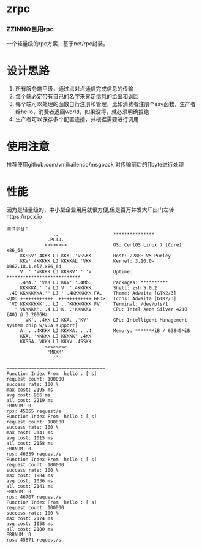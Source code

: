 # zrpc
### ZZINNO自用rpc
一个轻量级的rpc方案，基于net/rpc封装。



# 设计思路
1. 所有服务端平级，通过点对点通信完成信息的传输
2. 每个端必定带有自己的名字来界定信息的给出和返回
4. 每个端可以处理的函数自行注册和管理，比如消费者注册个say函数，生产者给hello，消费者返回world，如果没得，就必须明确拒绝
5. 生产者可以保存多个配置连接，并根据需要进行调用

# 使用注意
推荐使用github.com/vmihailenco/msgpack
对传输前后的[]byte进行处理


# 性能
因为是轻量级的，中小型企业用用就很方便,但是百万并发大厂出门左转https://rpcx.io

```
测试平台：
                 ..                    *************** 
               .PLTJ.                  --------------- 
              <><><><>                 OS: CentOS Linux 7 (Core) x86_64 
     KKSSV' 4KKK LJ KKKL.'VSSKK        Host: 2288H V5 Purley 
     KKV' 4KKKKK LJ KKKKAL 'VKK        Kernel: 3.10.0-1062.18.1.el7.x86_64 
     V' ' 'VKKKK LJ KKKKV' ' 'V        Uptime: *************************** 
     .4MA.' 'VKK LJ KKV' '.4Mb.        Packages: ********** 
   . KKKKKA.' 'V LJ V' '.4KKKKK .      Shell: zsh 5.0.2 
 .4D KKKKKKKA.'' LJ ''.4KKKKKKK FA.    Theme: Adwaita [GTK2/3] 
<QDD ++++++++++++  ++++++++++++ GFD>   Icons: Adwaita [GTK2/3] 
 'VD KKKKKKKK'.. LJ ..'KKKKKKKK FV     Terminal: /dev/pts/1 
   ' VKKKKK'. .4 LJ K. .'KKKKKV '      CPU: Intel Xeon Silver 4210 (40) @ 3.200GHz 
      'VK'. .4KK LJ KKA. .'KV'         GPU: Intelligent Management system chip w/VGA support] 
     A. . .4KKKK LJ KKKKA. . .4        Memory: ******MiB / 63845MiB 
     KKA. 'KKKKK LJ KKKKK' .4KK
     KKSSA. VKKK LJ KKKV .4SSKK                                
              <><><><>                                         
               'MKKM'
                 ''

====================================
Function Index From  hello : [ s]
request count: 100000
success rate: 100 %
max cost: 2195 ms
avg cost: 966 ms
all cost: 2219 ms
ERRNUM: 0
rps: 45065 request/s
Function Index From  hello : [ s]
request count: 100000
success rate: 100 %
max cost: 2141 ms
avg cost: 1015 ms
all cost: 2158 ms
ERRNUM: 0
rps: 46339 request/s
Function Index From  hello : [ s]
request count: 100000
success rate: 100 %
max cost: 1984 ms
avg cost: 1036 ms
all cost: 2141 ms
ERRNUM: 0
rps: 46707 request/s
Function Index From  hello : [ s]
request count: 100000
success rate: 100 %
max cost: 2174 ms
avg cost: 1058 ms
all cost: 2180 ms
ERRNUM: 0
rps: 45871 request/s

```
